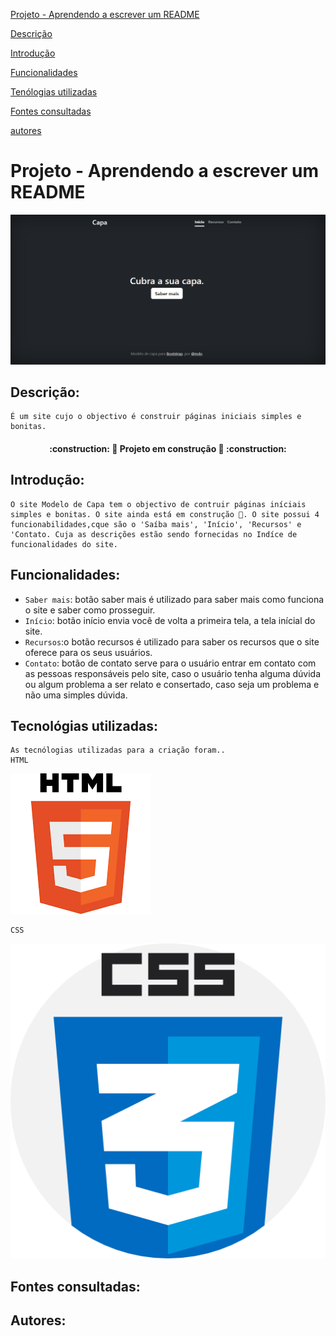 [Projeto - Aprendendo a escrever um README](#projeto---aprendendo-a-escrever-um-readme) 

[Descrição](#descri%C3%A7%C3%A3o)   

[Introdução](#introdu%C3%A7%C3%A3o)   

[Funcionalidades](#funcionalidades)   

[Tenólogias utilizadas](#tecnol%C3%B3gias-utilizadas)   

[Fontes consultadas](#fontes-consultadas)  

[autores](#autores)  
# Projeto - Aprendendo a escrever um README 

![image info](_img/coverpage.png)
## Descrição:

    É um site cujo o objectivo é construir páginas iniciais simples e bonitas.

<h4 align="center">
    :construction: 🚧 Projeto em construção 🚧 :construction:
</h4>

## Introdução: 

    O site Modelo de Capa tem o objectivo de contruir páginas iníciais simples e bonitas. O site ainda está em construção 🚧. O site possui 4 funcionabilidades,cque são o 'Saíba mais', 'Início', 'Recursos' e 'Contato. Cuja as descrições estão sendo fornecidas no Indíce de funcionalidades do site.

## Funcionalidades:

- `Saber mais`: botão saber mais é utilizado para saber mais como funciona o site e saber como prosseguir.
- `Início`: botão início envia você de volta a primeira tela, a tela inícial do site.
- `Recursos`:o botão recursos é utilizado para saber os recursos que o site oferece para os seus usuários.
- `Contato`: botão de contato serve para o usuário entrar em contato com as pessoas responsáveis pelo site, caso o usuário tenha alguma dúvida ou algum problema a ser relato e consertado, caso seja um problema e não uma simples dúvida.


## Tecnológias utilizadas:

    As tecnólogias utilizadas para a criação foram..
    HTML      
![image info](_img/html.png)  

    CSS
   ![image info](_img/css.png)
## Fontes consultadas:

## Autores: